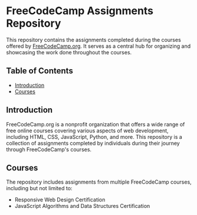 # FreeCodeCamp Assignments Repository
This repository contains the assignments completed during the courses offered by [FreeCodeCamp.org](https://www.freecodecamp.org/). It serves as a central hub for organizing and showcasing the work done throughout the courses.

## Table of Contents
- [Introduction](#introduction)
- [Courses](#courses)

## Introduction
FreeCodeCamp.org is a nonprofit organization that offers a wide range of free online courses covering various aspects of web development, including HTML, CSS, JavaScript, Python, and more. This repository is a collection of assignments completed by individuals during their journey through FreeCodeCamp's courses.

## Courses
The repository includes assignments from multiple FreeCodeCamp courses, including but not limited to:

- Responsive Web Design Certification
- JavaScript Algorithms and Data Structures Certification
<!-- 
 Front End Development Libraries Certification
 Data Visualization Certification
 APIs and Microservices Certification
 Information Security and Quality Assurance Certification
 Scientific Computing with Python Certification
 Data Analysis with Python Certification
 Machine Learning with Python Certification
-->
